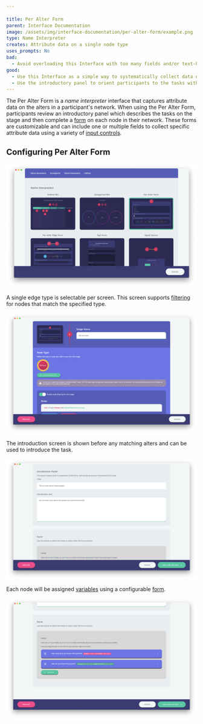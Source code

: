 ```yaml
---

title: Per Alter Form
parent: Interface Documentation
image: /assets/img/interface-documentation/per-alter-form/example.png
type: Name Interpreter
creates: Attribute data on a single node type
uses_prompts: No
bad:
  - Avoid overloading this Interface with too many fields and/or text-heavy prompts. Instead, consider taking advantage of other more interactive Interfaces, such as the [Categorical Bin](./categorical-bin.md) and [Ordinal Bin](./ordinal-bin.md), to ease participant burden. 
good:
  - Use this Interface as a simple way to systematically collect data on alters. 
  - Use the introductory panel to orient participants to the tasks within the form they will complete for each alter.
---
```


The Per Alter Form is a _name interpreter_ interface that captures attribute data on the alters in a participant's network. When using the Per Alter Form, participants review an introductory panel which describes the tasks on the stage and then complete a [form](../reference/key-concepts/forms.md) on each node in their network. These forms are customizable and can include one or multiple fields to collect specific attribute data using a variety of [input controls](../reference/key-concepts/input-controls.md). 

## Configuring Per Alter Form

![](/assets/img/interface-documentation/per-alter-form/add-screen.png)

A single edge type is selectable per screen. This screen supports [filtering](../reference/key-concepts/filtering.md) for nodes that match the specified type.

![](/assets/img/interface-documentation/per-alter-form/architect-node-type.png)

The introduction screen is shown before any matching alters and can be used to introduce the task.

![](/assets/img/interface-documentation/per-alter-form/architect-intro.png)

Each node will be assigned [variables](../reference/key-concepts/variable-types.md) using a configurable [form](../reference/key-concepts/forms.md).

![](/assets/img/interface-documentation/per-alter-form/architect-form.png)
